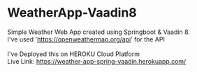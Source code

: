 # WeatherApp-Vaadin8
Simple Weather Web App created using Springboot &amp; Vaadin 8.\
I've used 'https://openweathermap.org/api' for the API\
\
I've Deployed this on HEROKU Cloud Platform\
Live Link: https://weather-app-spring-vaadin.herokuapp.com/
